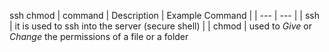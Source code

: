 ssh
chmod
| command | Description | Example Command |
| --- | --- |
| ssh | it is used to ssh into the server (secure shell) |
| chmod | used to *Give* or *Change* the permissions of a file or a folder
